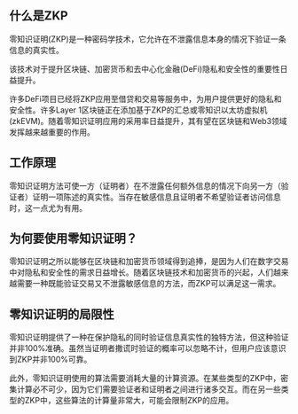 ## 什么是ZKP

零知识证明(ZKP)是一种密码学技术，它允许在不泄露信息本身的情况下验证一条信息的真实性。



该技术对于提升区块链、加密货币和去中心化金融(DeFi)隐私和安全性的重要性日益提升。

许多DeFi项目已经将ZKP应用至借贷和交易等服务中，为用户提供更好的隐私和安全性。许多Layer 1区块链正在添加基于ZKP的汇总或零知识以太坊虚拟机(zkEVM)。随着零知识证明应用的采用率日益提升，其有望在区块链和Web3领域发挥越来越重要的作用。



## 工作原理

零知识证明方法可使一方（证明者）在不泄露任何额外信息的情况下向另一方（验证者）证明一项陈述的真实性。当存在敏感信息且证明者不希望验证者访问信息时，这一点尤为有用。



## 为何要使用零知识证明？

零知识证明之所以能够在区块链和加密货币领域得到追捧，是因为人们在数字交易中对隐私和安全性的需求日益增长。随着区块链技术和加密货币的兴起，人们越来越需要一种既能验证交易又不泄露敏感信息的方法，而ZKP可以满足这一需求。



## 零知识证明的局限性

零知识证明提供了一种在保护隐私的同时验证信息真实性的独特方法，但这种验证并非100%准确。虽然当证明者撒谎时验证的概率可以忽略不计，但用户应该意识到ZKP并非100%可靠。

此外，零知识证明使用的算法需要消耗大量的计算资源。在某些类型的ZKP中，密集计算必不可少，因为它们需要验证者和证明者之间进行诸多交互。而在另一些类型的ZKP中，这些算法的计算量非常大，可能会限制ZKP的应用。